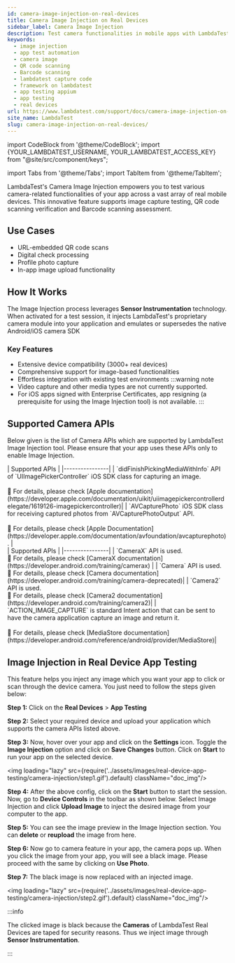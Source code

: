 ```yaml
---
id: camera-image-injection-on-real-devices
title: Camera Image Injection on Real Devices
sidebar_label: Camera Image Injection
description: Test camera functionalities in mobile apps with LambdaTest's Camera Image Injection. Support for QR codes, barcodes, and image capture across 3000+ real devices.
keywords:
  - image injection
  - app test automation
  - camera image
  - QR code scanning
  - Barcode scanning
  - lambdatest capture code
  - framework on lambdatest
  - app testing appium
  - app testing
  - real devices
url: https://www.lambdatest.com/support/docs/camera-image-injection-on-real-devices/
site_name: LambdaTest
slug: camera-image-injection-on-real-devices/
---
```


import CodeBlock from '@theme/CodeBlock';
import {YOUR_LAMBDATEST_USERNAME, YOUR_LAMBDATEST_ACCESS_KEY} from "@site/src/component/keys";

import Tabs from '@theme/Tabs';
import TabItem from '@theme/TabItem';

<script type="application/ld+json"
      dangerouslySetInnerHTML={{ __html: JSON.stringify({
       "@context": "https://schema.org",
        "@type": "BreadcrumbList",
        "itemListElement": [{
          "@type": "ListItem",
          "position": 1,
          "name": "Home",
          "item": "https://www.lambdatest.com"
        },{
          "@type": "ListItem",
          "position": 2,
          "name": "Support",
          "item": "https://www.lambdatest.com/support/docs/"
        },{
          "@type": "ListItem",
          "position": 3,
          "name": "Camera Image Injection on Real Devices",
          "item": "https://www.lambdatest.com/support/docs/camera-image-injection-on-real-devices/"
        }]
      })
    }}
></script>

LambdaTest's Camera Image Injection empowers you to test various camera-related functionalities of your app across a vast array of real mobile devices. This innovative feature supports image capture testing, QR code scanning verification and Barcode scanning assessment.

## Use Cases

- URL-embedded QR code scans
- Digital check processing
- Profile photo capture
- In-app image upload functionality

## How It Works

The Image Injection process leverages **Sensor Instrumentation** technology. When activated for a test session, it injects LambdaTest's proprietary camera module into your application and emulates or supersedes the native Android/iOS camera SDK

### Key Features

- Extensive device compatibility (3000+ real devices)
- Comprehensive support for image-based functionalities
- Effortless integration with existing test environments
:::warning note
- Video capture and other media types are not currently supported.
- For iOS apps signed with Enterprise Certificates, app resigning (a prerequisite for using the Image Injection tool) is not available.
:::

## Supported Camera APIs

Below given is the list of Camera APIs which are supported by LambdaTest Image Injection tool. Please ensure that your app uses these APIs only to enable Image Injection.

<Tabs className="docs__val">

<TabItem value="bash" label="iOS >= version 13" default>

  <div className="lambdatest__codeblock">
    | Supported APIs |
    |----------------|
    | `didFinishPickingMediaWithInfo` API of `UIImagePickerController` iOS SDK class for capturing an image. <br /><br /> 📕 For details, please check [Apple documentation](https://developer.apple.com/documentation/uikit/uiimagepickercontrollerdelegate/1619126-imagepickercontroller)|
    | `AVCapturePhoto` iOS SDK class for receiving captured photos from `AVCapturePhotoOutput` API. <br /><br />📕 For details, please check [Apple Documentation](https://developer.apple.com/documentation/avfoundation/avcapturephoto).  |
  </div>

</TabItem>

<TabItem value="powershell" label="Android >= version 9" default>

  <div className="lambdatest__codeblock">
    | Supported APIs |
    |----------------|
    | `CameraX` API is used. <br />📕 For details, please check [CameraX documentation](https://developer.android.com/training/camerax) |
    | `Camera` API is used. <br />📕 For details, please check [Camera documentation](https://developer.android.com/training/camera-deprecated)|
    | `Camera2` API is used. <br />📕 For details, please check [Camera2 documentation](https://developer.android.com/training/camera2)|
    | `ACTION_IMAGE_CAPTURE` is standard Intent action that can be sent to have the camera application capture an image and return it. <br /><br />📕 For details, please check [MediaStore documentation](https://developer.android.com/reference/android/provider/MediaStore)|
  </div>

</TabItem>
</Tabs>

## Image Injection in Real Device App Testing

This feature helps you inject any image which you want your app to click or scan through the device camera. You just need to follow the steps given below:

**Step 1:** Click on the **Real Devices** > **App Testing**

**Step 2:** Select your required device and upload your application which supports the camera APIs listed above.

**Step 3:** Now, hover over your app and click on the **Settings** icon. Toggle the **Image Injection** option and click on **Save Changes** button. Click on **Start** to run your app on the selected device.

<img loading="lazy" src={require('../assets/images/real-device-app-testing/camera-injection/step1.gif').default} className="doc_img"/>

**Step 4:** After the above config, click on the **Start** button to start the session. Now, go to **Device Controls** in the toolbar as shown below. Select Image Injection and click **Upload Image** to inject the desired image from your computer to the app.

**Step 5:** You can see the image preview in the Image Injection section. You can **delete** or **reupload** the image from here.

**Step 6:** Now go to camera feature in your app, the camera pops up. When you click the image from your app, you will see a black image. Please proceed with the same by clicking on **Use Photo**. 

**Step 7:** The black image is now replaced with an injected image.

<img loading="lazy" src={require('../assets/images/real-device-app-testing/camera-injection/step2.gif').default} className="doc_img"/>

:::info

The clicked image is black because the **Cameras** of LambdaTest Real Devices are taped for security reasons. Thus we inject image through **Sensor Instrumentation**.

:::
